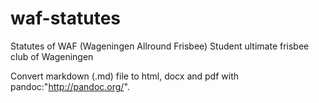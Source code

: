 # waf-statutes
Statutes of WAF (Wageningen Allround Frisbee)
Student ultimate frisbee club of Wageningen

Convert markdown (.md) file to html, docx and pdf with pandoc:"http://pandoc.org/".
